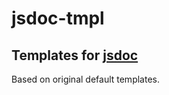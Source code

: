 jsdoc-tmpl
==========

Templates for [jsdoc](https://github.com/jsdoc3/jsdoc)
---

Based on original default templates.
